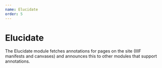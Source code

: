 ```yaml
---
name: Elucidate
order: 5
---
```


# Elucidate

The Elucidate module fetches annotations for pages on the site (IIIF manifests and canvases) and announces this to other modules that support annotations.